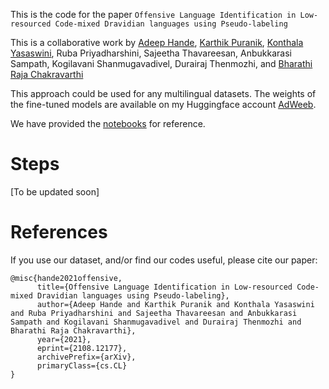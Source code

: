 This is the code for the paper ```Offensive Language Identification in Low-resourced Code-mixed Dravidian languages using Pseudo-labeling```

This is a collaborative work by [Adeep Hande](https://github.com/adeepH), [Karthik Puranik](https://github.com/karthikpuranik11), [Konthala Yasaswini](https://github.com/yasaswinik12), Ruba Priyadharshini, Sajeetha Thavareesan, Anbukkarasi Sampath, 
Kogilavani Shanmugavadivel, Durairaj Thenmozhi, and [Bharathi Raja Chakravarthi](https://github.com/bharathichezhiyan)

This approach could be used for any multilingual datasets. The weights of the fine-tuned models are available on my Huggingface account [AdWeeb](https://huggingface.co/AdWeeb).

We have provided the [notebooks](https://github.com/adeepH/Dravidian-OLI/tree/main/Notebooks) for reference.

# Steps
[To be updated soon]

# References

If you use our dataset, and/or find our codes useful, please cite our paper:
```buildoutcfg
@misc{hande2021offensive,
      title={Offensive Language Identification in Low-resourced Code-mixed Dravidian languages using Pseudo-labeling}, 
      author={Adeep Hande and Karthik Puranik and Konthala Yasaswini and Ruba Priyadharshini and Sajeetha Thavareesan and Anbukkarasi Sampath and Kogilavani Shanmugavadivel and Durairaj Thenmozhi and Bharathi Raja Chakravarthi},
      year={2021},
      eprint={2108.12177},
      archivePrefix={arXiv},
      primaryClass={cs.CL}
}
```
